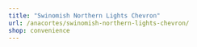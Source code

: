```yaml
---
title: "Swinomish Northern Lights Chevron"
url: /anacortes/swinomish-northern-lights-chevron/
shop: convenience
---
```

